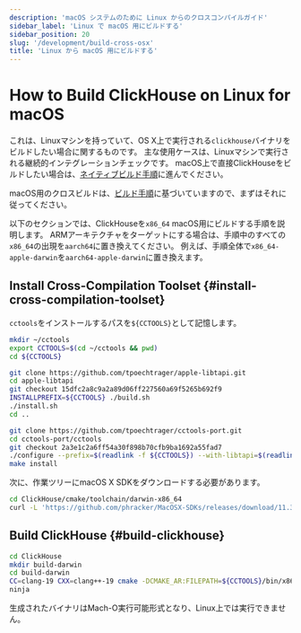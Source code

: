 ```yaml
---
description: 'macOS システムのために Linux からのクロスコンパイルガイド'
sidebar_label: 'Linux で macOS 用にビルドする'
sidebar_position: 20
slug: '/development/build-cross-osx'
title: 'Linux から macOS 用にビルドする'
---
```





# How to Build ClickHouse on Linux for macOS

これは、Linuxマシンを持っていて、OS X上で実行される`clickhouse`バイナリをビルドしたい場合に関するものです。
主な使用ケースは、Linuxマシンで実行される継続的インテグレーションチェックです。
macOS上で直接ClickHouseをビルドしたい場合は、[ネイティブビルド手順](../development/build-osx.md)に進んでください。

macOS用のクロスビルドは、[ビルド手順](../development/build.md)に基づいていますので、まずはそれに従ってください。

以下のセクションでは、ClickHouseを`x86_64` macOS用にビルドする手順を説明します。
ARMアーキテクチャをターゲットにする場合は、手順中のすべての`x86_64`の出現を`aarch64`に置き換えてください。
例えば、手順全体で`x86_64-apple-darwin`を`aarch64-apple-darwin`に置き換えます。

## Install Cross-Compilation Toolset {#install-cross-compilation-toolset}

`cctools`をインストールするパスを`${CCTOOLS}`として記憶します。

```bash
mkdir ~/cctools
export CCTOOLS=$(cd ~/cctools && pwd)
cd ${CCTOOLS}

git clone https://github.com/tpoechtrager/apple-libtapi.git
cd apple-libtapi
git checkout 15dfc2a8c9a2a89d06ff227560a69f5265b692f9
INSTALLPREFIX=${CCTOOLS} ./build.sh
./install.sh
cd ..

git clone https://github.com/tpoechtrager/cctools-port.git
cd cctools-port/cctools
git checkout 2a3e1c2a6ff54a30f898b70cfb9ba1692a55fad7
./configure --prefix=$(readlink -f ${CCTOOLS}) --with-libtapi=$(readlink -f ${CCTOOLS}) --target=x86_64-apple-darwin
make install
```

次に、作業ツリーにmacOS X SDKをダウンロードする必要があります。

```bash
cd ClickHouse/cmake/toolchain/darwin-x86_64
curl -L 'https://github.com/phracker/MacOSX-SDKs/releases/download/11.3/MacOSX11.0.sdk.tar.xz' | tar xJ --strip-components=1
```

## Build ClickHouse {#build-clickhouse}

```bash
cd ClickHouse
mkdir build-darwin
cd build-darwin
CC=clang-19 CXX=clang++-19 cmake -DCMAKE_AR:FILEPATH=${CCTOOLS}/bin/x86_64-apple-darwin-ar -DCMAKE_INSTALL_NAME_TOOL=${CCTOOLS}/bin/x86_64-apple-darwin-install_name_tool -DCMAKE_RANLIB:FILEPATH=${CCTOOLS}/bin/x86_64-apple-darwin-ranlib -DLINKER_NAME=${CCTOOLS}/bin/x86_64-apple-darwin-ld -DCMAKE_TOOLCHAIN_FILE=cmake/darwin/toolchain-x86_64.cmake ..
ninja
```

生成されたバイナリはMach-O実行可能形式となり、Linux上では実行できません。
